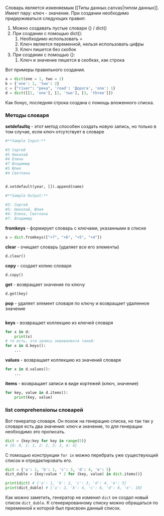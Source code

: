 Словарь является изменяемым [[Типы данных.canvas|типом данных]].
Имеет пару: ключ - значение.
При создании необходимо придерживаться следующих правил:
1. Можно создавать пустые словари {} / dict()
2. При создании с помощью dict():
	1. Необходимо использовать =
	2. Ключ является переменной, нельзя использовать цифры
	3. Ключ пишется без скобок
3. При создании с помощью {}:
	1. Ключ и значение пишется в скобках, как строка

Вот примеры правильного создания.
```python
a = dict(one = 1, two = 2)
b = {'one': 1, 'two': 2}
c = {"river": "река", 'road': 'Дорога', 'one': 1}
d = dict([[1, 'one'], [2, 'two'], [3, 'three']])
```
Как бонус, последняя строка создана с помощь вложенного списка.

### Методы словаря
**setdefaultq** - этот метод способен создать новую запись, но только в том случае, если ключ отсутствует в словаре
```python
#**Sample Input:**

#3 Сергей
#5 Николай
#4 Елена
#7 Владимир
#5 Юлия
#4 Светлана


d.setdefault(year, []).append(name)

#**Sample Output:**

#3: Сергей
#5: Николай, Юлия
#4: Елена, Светлана
#7: Владимир
```
**fromkeys** - формирует словарь с ключами, указанными в списке
```python 
a = dict.fromkeys(["+7", "+6", "+5", "+4"])
```
**clear** - очищает словарь (удаляет все его элементы)
```python 
d.clear()
```
**copy** - создает копию словаря
```python 
d.copy()
```
**get** - возвращает значение по ключу
```python 
d.get(key)
```
**pop** - удаляет элемент словаря по ключу и возвращает удаленное значение
```python 

```
**keys** - возвращает коллекцию из ключей словаря
```python 
for x in d:
    print(x)
# то есть, эта запись эквивалента такой:
for x in d.keys():
    ...
```
**values** - возвращает коллекцию из значений словаря
```python 
for x in d.values():
    ...
```
**items** - возвращает записи в виде кортежей (ключ, значение)
```python 
for key, value in d.items():
    print(key, value)
```

### list comprehensionы словарей

Вот генератор словаря. Он похож на генерацию списка, но так так у словаря есть два значения: ключ и значение, то для генерации необходимо это прописать.
```python
dict = {key:key for key in range(5)}
# {0: 0, 1: 1, 2: 2, 3: 3, 4: 4}
```

С помощью конструкции `for in` можно перебрать уже существующий список и отредактировать его.
```python
dict = {'a': 1, 'b': 2, 'c': 3, 'd': 4, 'e': 5}
dict_duble = {key:value * 2 for (key, value) in dict.items()}

print(dict) # {'a': 1, 'b': 2, 'c': 3, 'd': 4, 'e': 5}
print(dict_duble) # {'a': 2, 'b': 4, 'c': 6, 'd': 8, 'e': 10}
```
Как можно заметить, генератор не изменил `dict` он создал новый список `dict_duble`. К сгенерированному  списку можно обращаться по переменной к которой был присвоен данный список.





